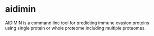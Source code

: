 # aidimin
AIDIMIN is a command line tool for predicting immune evasion proteins using single protein or whole proteome including multiple proteomes. 
